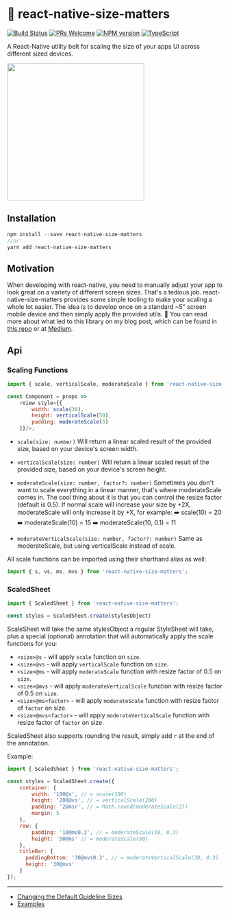 # 📐 react-native-size-matters
[![Build Status](https://travis-ci.org/nirsky/react-native-size-matters.svg)](https://travis-ci.org/nirsky/react-native-size-matters)
[![PRs Welcome](https://img.shields.io/badge/PRs-welcome-brightgreen.svg?style=flat-square)](http://makeapullrequest.com)
[![NPM version](https://img.shields.io/npm/v/react-native-size-matters.svg)](https://www.npmjs.com/package/react-native-size-matters) [![TypeScript](https://badgen.net/npm/types/env-var)](http://www.typescriptlang.org/)


A React-Native utility belt for scaling the size of your apps UI across different sized devices.

<a href="./examples/ipad.gif">
    <img src="./examples/ipad.gif" width="320"/>
</a>

## Installation
```js
npm install --save react-native-size-matters
//or:
yarn add react-native-size-matters
```

## Motivation
When developing with react-native, you need to manually adjust your app to look great on a variety of different screen sizes. That's a tedious job.
react-native-size-matters provides some simple tooling to make your scaling a whole lot easier.
The idea is to develop once on a standard ~5" screen mobile device and then simply apply the provided utils.
📖 You can read more about what led to this library on my blog post, which can be found in [this repo](./examples/BlogPost) or at [Medium](https://medium.com/soluto-engineering/size-matters-5aeeb462900a).

## Api

### Scaling Functions

```js
import { scale, verticalScale, moderateScale } from 'react-native-size-matters';

const Component = props =>
    <View style={{
        width: scale(30),
        height: verticalScale(50),
        padding: moderateScale(5)
    }}/>;
```


* `scale(size: number)`
Will return a linear scaled result of the provided size, based on your device's screen width.
* `verticalScale(size: number)`
Will return a linear scaled result of the provided size, based on your device's screen height.

* `moderateScale(size: number, factor?: number)`
Sometimes you don't want to scale everything in a linear manner, that's where moderateScale comes in.
The cool thing about it is that you can control the resize factor (default is 0.5).
If normal scale will increase your size by +2X, moderateScale will only increase it by +X, for example:
➡️ scale(10) = 20
➡️ moderateScale(10) = 15
➡️ moderateScale(10, 0.1) = 11
* `moderateVerticalScale(size: number, factor?: number)`
Same as moderateScale, but using verticalScale instead of scale.

All scale functions can be imported using their shorthand alias as well:
```js
import { s, vs, ms, mvs } from 'react-native-size-matters';
```


### ScaledSheet
```js
import { ScaledSheet } from 'react-native-size-matters';

const styles = ScaledSheet.create(stylesObject)
```

ScaleSheet will take the same stylesObject a regular StyleSheet will take, plus a special (optional) annotation that will automatically apply the scale functions for you:
* `<size>@s` - will apply `scale` function on `size`.
* `<size>@vs` - will apply `verticalScale` function on `size`.
* `<size>@ms` - will apply `moderateScale` function with resize factor of 0.5 on `size`.
* `<size>@mvs` - will apply `moderateVerticalScale` function with resize factor of 0.5 on `size`.
* `<size>@ms<factor>` - will apply `moderateScale` function with resize factor of `factor` on size.
* `<size>@mvs<factor>` - will apply `moderateVerticalScale` function with resize factor of `factor` on size.

ScaledSheet also supports rounding the result, simply add `r` at the end of the annotation.

Example:
```js
import { ScaledSheet } from 'react-native-size-matters';

const styles = ScaledSheet.create({
    container: {
        width: '100@s', // = scale(100)
        height: '200@vs', // = verticalScale(200)
        padding: '2@msr', // = Math.round(moderateScale(2))
        margin: 5
    },
    row: {
        padding: '10@ms0.3', // = moderateScale(10, 0.3)
        height: '50@ms' // = moderateScale(50)
    },
    titleBar: {
      paddingBottom: '30@mvs0.3', // = moderateVerticalScale(30, 0.3)
      height: '30@mvs'
    }
});
```

<hr/>

* [Changing the Default Guideline Sizes](./examples/change-guideline-sizes.md)
* [Examples](./examples/README.md)

